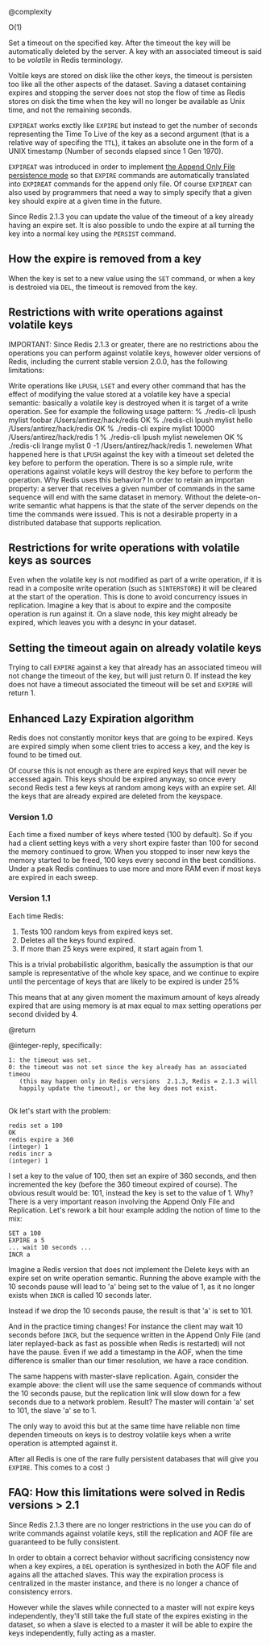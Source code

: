 @complexity

O(1)


Set a timeout on the specified key. After the timeout the key will be
automatically deleted by the server. A key with an associated timeout is
said to be _volatile_ in Redis terminology.

Voltile keys are stored on disk like the other keys, the timeout is persisten
too like all the other aspects of the dataset. Saving a dataset containing
expires and stopping the server does not stop the flow of time as Redis
stores on disk the time when the key will no longer be available as Unix
time, and not the remaining seconds.

`EXPIREAT` works exctly like `EXPIRE` but instead to get the number of seconds
representing the Time To Live of the key as a second argument (that is a
relative way of specifing the `TTL`), it takes an absolute one in the form of
a UNIX timestamp (Number of seconds elapsed since 1 Gen 1970).

`EXPIREAT` was introduced in order to implement [the Append Only File persistence mode][1]
so that `EXPIRE` commands are automatically translated into
`EXPIREAT` commands for the append only file. Of course `EXPIREAT` can also
used by programmers that need a way to simply specify that a given key
should expire at a given time in the future.

Since Redis 2.1.3 you can update the value of the timeout of a key already
having an expire set. It is also possible to undo the expire at all
turning the key into a normal key using the `PERSIST` command.

## How the expire is removed from a key

When the key is set to a new value using the `SET` command, or when a key
is destroied via `DEL`, the timeout is removed from the key.

## Restrictions with write operations against volatile keys

IMPORTANT: Since Redis 2.1.3 or greater, there are no restrictions abou
the operations you can perform against volatile keys, however older versions
of Redis, including the current stable version 2.0.0, has the following
limitations:

Write operations like `LPUSH`, `LSET` and every other command that has the
effect of modifying the value stored at a volatile key have a special semantic:
basically a volatile key is destroyed when it is target of a write operation.
See for example the following usage pattern:
    % ./redis-cli lpush mylist foobar /Users/antirez/hack/redis
    OK
    % ./redis-cli lpush mylist hello  /Users/antirez/hack/redis
    OK
    % ./redis-cli expire mylist 10000 /Users/antirez/hack/redis
    1
    % ./redis-cli lpush mylist newelemen
    OK
    % ./redis-cli lrange mylist 0 -1  /Users/antirez/hack/redis
    1. newelemen
What happened here is that `LPUSH` against the key with a timeout set deleted
the key before to perform the operation. There is so a simple rule, write
operations against volatile keys will destroy the key before to perform the
operation. Why Redis uses this behavior? In order to retain an importan
property: a server that receives a given number of commands in the same
sequence will end with the same dataset in memory. Without the delete-on-write
semantic what happens is that the state of the server depends on the time
the commands were issued. This is not a desirable property in a distributed database
that supports replication.

## Restrictions for write operations with volatile keys as sources

Even when the volatile key is not modified as part of a write operation, if
it is read in a composite write operation (such as `SINTERSTORE`) it will be
cleared at the start of the operation. This is done to avoid concurrency issues
in replication. Imagine a key that is about to expire and the composite operation
is run against it. On a slave node, this key might already be expired, which
leaves you with a desync in your dataset.

## Setting the timeout again on already volatile keys

Trying to call `EXPIRE` against a key that already has an associated timeou
will not change the timeout of the key, but will just return 0. If instead
the key does not have a timeout associated the timeout will be set and `EXPIRE`
will return 1.

## Enhanced Lazy Expiration algorithm

Redis does not constantly monitor keys that are going to be expired.
Keys are expired simply when some client tries to access a key, and
the key is found to be timed out.

Of course this is not enough as there are expired keys that will never
be accessed again. This keys should be expired anyway, so once every
second Redis test a few keys at random among keys with an  expire set.
All the keys that are already expired are deleted from the keyspace.

### Version 1.0

Each time a fixed number of keys where tested (100 by default). So if
you had a client setting keys with a very short expire faster than 100
for second the memory continued to grow. When you stopped to inser
new keys the memory started to be freed, 100 keys every second in the
best conditions. Under a peak Redis continues to use more and more RAM
even if most keys are expired in each sweep.

### Version 1.1

Each time Redis:

1. Tests 100 random keys from expired keys set.
2. Deletes all the keys found expired.
3. If more than 25 keys were expired, it start again from 1.

This is a trivial probabilistic algorithm, basically the assumption is
that our sample is representative of the whole key space,
and we continue to expire until the percentage of keys that are likely
to be expired is under 25%

This means that at any given moment the maximum amount of keys already
expired that are using memory is at max equal to max setting operations
per second divided by 4.

@return

@integer-reply, specifically:

    1: the timeout was set.
    0: the timeout was not set since the key already has an associated timeou
       (this may happen only in Redis versions  2.1.3, Redis = 2.1.3 will
       happily update the timeout), or the key does not exist.

##

Ok let's start with the problem:

    redis set a 100
    OK
    redis expire a 360
    (integer) 1
    redis incr a
    (integer) 1

I set a key to the value of 100, then set an expire of 360 seconds, and then
incremented the key (before the 360 timeout expired of course). The obvious
result would be: 101, instead the key is set to the value of 1. Why? There
is a very important reason involving the Append Only File and Replication.
Let's rework a bit hour example adding the notion of time to the mix:

    SET a 100
    EXPIRE a 5
    ... wait 10 seconds ...
    INCR a

Imagine a Redis version that does not implement the Delete keys with an expire
set on write operation semantic. Running the above example with the 10 seconds
pause will lead to 'a' being set to the value of 1, as it no longer exists
when `INCR` is called 10 seconds later.

Instead if we drop the 10 seconds pause, the result is that 'a' is set to 101.


And in the practice timing changes! For instance the client may wait 10 seconds
before `INCR`, but the sequence written in the Append Only File (and later replayed-back
as fast as possible when Redis is restarted) will not have the pause. Even
if we add a timestamp in the AOF, when the time difference is smaller than
our timer resolution, we have a race condition.

The same happens with master-slave replication. Again, consider the example
above: the client will use the same sequence of commands without the 10 seconds
pause, but the replication link will slow down for a few seconds due to a network
problem. Result? The master will contain 'a' set to 101, the slave 'a' se
to 1.

The only way to avoid this but at the same time have reliable non time dependen
timeouts on keys is to destroy volatile keys when a write operation is attempted
against it.

After all Redis is one of the rare fully persistent databases that will give
you `EXPIRE`. This comes to a cost :)

## FAQ: How this limitations were solved in Redis versions > 2.1

Since Redis 2.1.3 there are no longer restrictions in the use you can do of
write commands against volatile keys, still the replication and AOF file are
guaranteed to be fully consistent.

In order to obtain a correct behavior without sacrificing consistency now when
a key expires, a `DEL` operation is synthesized in both the AOF file and agains
all the attached slaves. This way the expiration process is centralized in
the master instance, and there is no longer a chance of consistency errors.


However while the slaves while connected to a master will not expire keys independently,
they'll still take the full state of the expires existing in the dataset, so
when a slave is elected to a master it will be able to expire the keys independently,
fully acting as a master.



[1]: /p/redis/wiki/AppendOnlyFileHowto
[2]: /p/redis/wiki/ReplyTypes